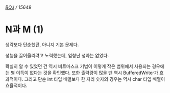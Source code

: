 ###### [*BOJ*](../../README.md) / *15649*

# N과 M (1)

생각보다 단순했던, 아니지 기본 문제다.

성능을 끌어올리려고 노력했는데, 엄청난 성과는 없었다.

확실히 알 수 있었던 건 역시 비트마스크 기법이 이렇게 작은 범위에서 사용되는 경우에는 별 이득이 없다는 것을 확인했다. 또한 출력량이 많을 땐 역시 BufferedWriter가 효과적이다. 그리고 단순 int 타입 배열보다 한 자리 숫자의 경우는 역시 char 타입 배열이 효율적이다.